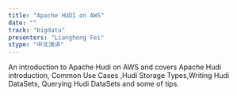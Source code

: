 ```yaml
---
title: "Apache HUDI on AWS"
date: "" 
track: "bigdata"
presenters: "Lianghong Fei"
stype: "中文演讲"
---
```

An introduction to Apache Hudi on AWS and covers Apache Hudi introduction, Common Use Cases ,Hudi Storage Types,Writing Hudi DataSets, Querying Hudi DataSets and some of tips.